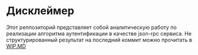 # Дисклеймер

Этот реппозиторий представляет собой аналитическую работу по реализации алгоритма аутентификации в качестве
json-rpc сервиса.
Не структурированный результат на последний коммит можно прочитать в [WIP.MD](WIP.MD)